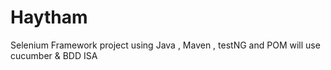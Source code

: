 # Haytham
Selenium Framework project using Java , Maven , testNG and POM 
will use cucumber & BDD ISA
